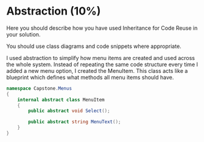 # Abstraction (10%)

Here you should describe how you have used Inheritance for Code Reuse in your solution.

You should use class diagrams and code snippets where appropriate.


I used abstraction to simplify how menu items are created and used across the whole system. Instead of repeating the same code structure every time I added a new menu option, I created the MenuItem. This class acts like a blueprint which defines what methods all menu items should have.

```cs
namespace Capstone.Menus
{
    internal abstract class MenuItem
    {
        public abstract void Select();

        public abstract string MenuText();
    }
}



